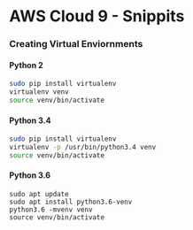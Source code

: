 # AWS Cloud 9 - Snippits

### Creating Virtual Enviornments
#### Python 2
```bash
sudo pip install virtualenv
virtualenv venv
source venv/bin/activate
```
#### Python 3.4
```bash
sudo pip install virtualenv
virtualenv -p /usr/bin/python3.4 venv
source venv/bin/activate
```
#### Python 3.6
```
sudo apt update
sudo apt install python3.6-venv
python3.6 -mvenv venv
source venv/bin/activate
```